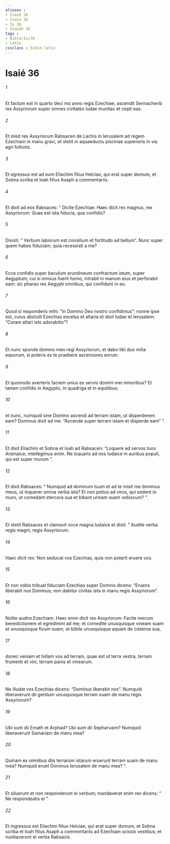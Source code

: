 ```yaml
---
aliases : 
- Isaié 36
- Isaïe 36
- Is 36
- Isaiah 36
tags : 
- Bible/Is/36
- latin
cssclass : bible-latin
---
```


# Isaié 36

###### 1
Et factum est in quarto deci mo anno regis Ezechiae, ascendit Sennacherib rex Assyriorum super omnes civitates Iudae munitas et cepit eas. 
###### 2
Et misit rex Assyriorum Rabsacen de Lachis in Ierusalem ad regem Ezechiam in manu gravi, et stetit in aquaeductu piscinae superioris in via agri fullonis. 
###### 3
Et egressus est ad eum Eliachim filius Helciae, qui erat super domum, et Sobna scriba et Ioah filius Asaph a commentariis. 
###### 4
Et dixit ad eos Rabsaces: “ Dicite Ezechiae: Haec dicit rex magnus, rex Assyriorum: Quae est ista fiducia, qua confidis? 
###### 5
Dixisti: “ Verbum labiorum est consilium et fortitudo ad bellum”. Nunc super quem habes fiduciam, quia recessisti a me? 
###### 6
Ecce confidis super baculum arundineum confractum istum, super Aegyptum; cui si innixus fuerit homo, intrabit in manum eius et perforabit eam: sic pharao rex Aegypti omnibus, qui confidunt in eo. 
###### 7
Quod si responderis mihi: “In Domino Deo nostro confidimus”; nonne ipse est, cuius abstulit Ezechias excelsa et altaria et dixit Iudae et Ierusalem: “Coram altari isto adorabitis”? 
###### 8
Et nunc sponde domino meo regi Assyriorum, et dabo tibi duo milia equorum, si poteris ex te praebere ascensores eorum. 
###### 9
Et quomodo averteris faciem unius ex servis domini mei minoribus? Et tamen confidis in Aegypto, in quadriga et in equitibus; 
###### 10
et nunc, numquid sine Domino ascendi ad terram istam, ut disperderem eam? Dominus dixit ad me: “Ascende super terram istam et disperde eam” ”.
###### 11
Et dixit Eliachim et Sobna et Ioah ad Rabsacen: “Loquere ad servos tuos Aramaice; intellegimus enim. Ne loquaris ad nos Iudaice in auribus populi, qui est super murum ”. 
###### 12
Et dixit Rabsaces: “ Numquid ad dominum tuum et ad te misit me dominus meus, ut loquerer omnia verba ista? Et non potius ad viros, qui sedent in muro, ut comedant stercora sua et bibant urinam suam vobiscum? ”.
###### 13
Et stetit Rabsaces et clamavit voce magna Iudaice et dixit: “ Audite verba regis magni, regis Assyriorum: 
###### 14
Haec dicit rex: Non seducat vos Ezechias, quia non poterit eruere vos. 
###### 15
Et non vobis tribuat fiduciam Ezechias super Domino dicens: “Eruens liberabit nos Dominus; non dabitur civitas ista in manu regis Assyriorum”. 
###### 16
Nolite audire Ezechiam. Haec enim dicit rex Assyriorum: Facite mecum benedictionem et egredimini ad me; et comedite unusquisque vineam suam et unusquisque ficum suam, et bibite unusquisque aquam de cisterna sua, 
###### 17
donec veniam et tollam vos ad terram, quae est ut terra vestra, terram frumenti et vini, terram panis et vinearum. 
###### 18
Ne illudat vos Ezechias dicens: “Dominus liberabit nos”. Numquid liberaverunt dii gentium unusquisque terram suam de manu regis Assyriorum? 
###### 19
Ubi sunt dii Emath et Arphad? Ubi sunt dii Sepharvaim? Numquid liberaverunt Samariam de manu mea? 
###### 20
Quinam ex omnibus diis terrarum istarum eruerunt terram suam de manu mea? Numquid eruet Dominus Ierusalem de manu mea? ”.
###### 21
Et siluerunt et non responderunt ei verbum; mandaverat enim rex dicens: “ Ne respondeatis ei ”. 
###### 22
Et ingressus est Eliachim filius Helciae, qui erat super domum, et Sobna scriba et Ioah filius Asaph a commentariis ad Ezechiam scissis vestibus; et nuntiaverunt ei verba Rabsacis.
